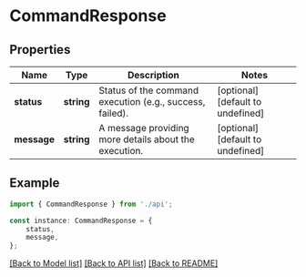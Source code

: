 # CommandResponse


## Properties

Name | Type | Description | Notes
------------ | ------------- | ------------- | -------------
**status** | **string** | Status of the command execution (e.g., success, failed). | [optional] [default to undefined]
**message** | **string** | A message providing more details about the execution. | [optional] [default to undefined]

## Example

```typescript
import { CommandResponse } from './api';

const instance: CommandResponse = {
    status,
    message,
};
```

[[Back to Model list]](../README.md#documentation-for-models) [[Back to API list]](../README.md#documentation-for-api-endpoints) [[Back to README]](../README.md)
